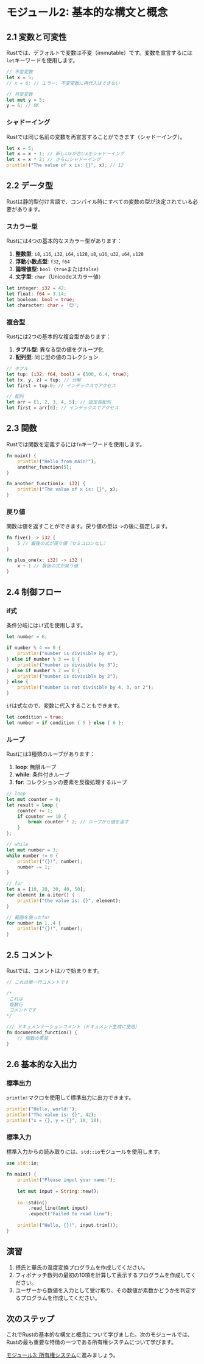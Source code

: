 # モジュール2: 基本的な構文と概念

## 2.1 変数と可変性

Rustでは、デフォルトで変数は不変（immutable）です。変数を宣言するには`let`キーワードを使用します。

```rust
// 不変変数
let x = 5;
// x = 6; // エラー: 不変変数に再代入はできない

// 可変変数
let mut y = 5;
y = 6; // OK
```

### シャドーイング

Rustでは同じ名前の変数を再宣言することができます（シャドーイング）。

```rust
let x = 5;
let x = x + 1; // 新しいxが古いxをシャドーイング
let x = x * 2; // さらにシャドーイング
println!("The value of x is: {}", x); // 12
```

## 2.2 データ型

Rustは静的型付け言語で、コンパイル時にすべての変数の型が決定されている必要があります。

### スカラー型

Rustには4つの基本的なスカラー型があります：

1. **整数型**: `i8`, `i16`, `i32`, `i64`, `i128`, `u8`, `u16`, `u32`, `u64`, `u128`
2. **浮動小数点型**: `f32`, `f64`
3. **論理値型**: `bool`（`true`または`false`）
4. **文字型**: `char`（Unicodeスカラー値）

```rust
let integer: i32 = 42;
let float: f64 = 3.14;
let boolean: bool = true;
let character: char = '😊';
```

### 複合型

Rustには2つの基本的な複合型があります：

1. **タプル型**: 異なる型の値をグループ化
2. **配列型**: 同じ型の値のコレクション

```rust
// タプル
let tup: (i32, f64, bool) = (500, 6.4, true);
let (x, y, z) = tup; // 分解
let first = tup.0; // インデックスでアクセス

// 配列
let arr = [1, 2, 3, 4, 5]; // 固定長配列
let first = arr[0]; // インデックスでアクセス
```

## 2.3 関数

Rustでは関数を定義するには`fn`キーワードを使用します。

```rust
fn main() {
    println!("Hello from main!");
    another_function(5);
}

fn another_function(x: i32) {
    println!("The value of x is: {}", x);
}
```

### 戻り値

関数は値を返すことができます。戻り値の型は`->`の後に指定します。

```rust
fn five() -> i32 {
    5 // 最後の式が戻り値（セミコロンなし）
}

fn plus_one(x: i32) -> i32 {
    x + 1 // 最後の式が戻り値
}
```

## 2.4 制御フロー

### if式

条件分岐には`if`式を使用します。

```rust
let number = 6;

if number % 4 == 0 {
    println!("number is divisible by 4");
} else if number % 3 == 0 {
    println!("number is divisible by 3");
} else if number % 2 == 0 {
    println!("number is divisible by 2");
} else {
    println!("number is not divisible by 4, 3, or 2");
}
```

`if`は式なので、変数に代入することもできます。

```rust
let condition = true;
let number = if condition { 5 } else { 6 };
```

### ループ

Rustには3種類のループがあります：

1. **loop**: 無限ループ
2. **while**: 条件付きループ
3. **for**: コレクションの要素を反復処理するループ

```rust
// loop
let mut counter = 0;
let result = loop {
    counter += 1;
    if counter == 10 {
        break counter * 2; // ループから値を返す
    }
};

// while
let mut number = 3;
while number != 0 {
    println!("{}!", number);
    number -= 1;
}

// for
let a = [10, 20, 30, 40, 50];
for element in a.iter() {
    println!("the value is: {}", element);
}

// 範囲を使ったfor
for number in 1..4 {
    println!("{}!", number);
}
```

## 2.5 コメント

Rustでは、コメントは`//`で始まります。

```rust
// これは単一行コメントです

/*
 これは
 複数行
 コメントです
*/

/// ドキュメンテーションコメント（ドキュメント生成に使用）
fn documented_function() {
    // 関数の実装
}
```

## 2.6 基本的な入出力

### 標準出力

`println!`マクロを使用して標準出力に出力できます。

```rust
println!("Hello, world!");
println!("The value is: {}", 42);
println!("x = {}, y = {}", 10, 20);
```

### 標準入力

標準入力からの読み取りには、`std::io`モジュールを使用します。

```rust
use std::io;

fn main() {
    println!("Please input your name:");
    
    let mut input = String::new();
    
    io::stdin()
        .read_line(&mut input)
        .expect("Failed to read line");
    
    println!("Hello, {}!", input.trim());
}
```

## 演習

1. 摂氏と華氏の温度変換プログラムを作成してください。
2. フィボナッチ数列の最初の10項を計算して表示するプログラムを作成してください。
3. ユーザーから数値を入力として受け取り、その数値が素数かどうかを判定するプログラムを作成してください。

## 次のステップ

これでRustの基本的な構文と概念について学びました。次のモジュールでは、Rustの最も重要な特徴の一つである所有権システムについて学びます。

[モジュール3: 所有権システム](03_ownership.md)に進みましょう。